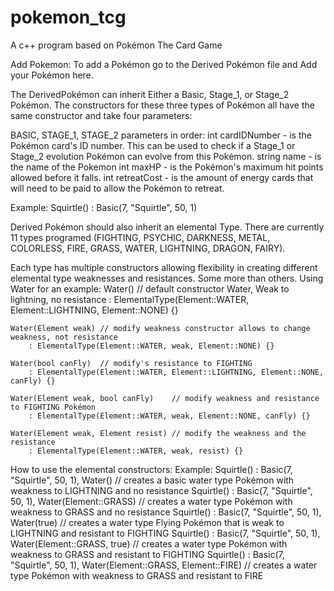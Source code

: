 # pokemon_tcg
A c++ program based on Pokémon The Card Game

Add Pokemon:
To add a Pokémon go to the Derived Pokémon file and Add your Pokémon here.

The DerivedPokémon can inherit Either a Basic, Stage_1, or Stage_2 Pokémon.  The constructors for these three types of Pokémon all have the same constructor and take four parameters:

BASIC, STAGE_1, STAGE_2 parameters in order:
int cardIDNumber	- is the Pokémon card's ID number.  This can be used to check if a Stage_1 or Stage_2 evolution Pokémon can evolve from this Pokémon.
string name		- is the name of the Pokemon
int maxHP		- is the Pokémon's maximum hit points allowed before it falls.
int retreatCost		- is the amount of energy cards that will need to be paid to allow the Pokémon to retreat.

Example:
	Squirtle() : Basic(7, "Squirtle", 50, 1)

Derived Pokémon should also inherit an elemental Type.  There are currently 11 types programed (FIGHTING, PSYCHIC, DARKNESS, METAL, COLORLESS, FIRE, GRASS, WATER, LIGHTNING, DRAGON, FAIRY).

Each type has multiple constructors allowing flexibility in creating different elemental type weaknesses and resistances.  Some more than others.  Using Water for an example:
	Water()		// default constructor Water, Weak to lightning, no resistance
		: ElementalType(Element::WATER, Element::LIGHTNING, Element::NONE) {}

	Water(Element weak)	// modify weakness constructor allows to change weakness, not resistance
		: ElementalType(Element::WATER, weak, Element::NONE) {}

	Water(bool canFly)	// modify's resistance to FIGHTING
		: ElementalType(Element::WATER, Element::LIGHTNING, Element::NONE, canFly) {}

	Water(Element weak, bool canFly)	// modify weakness and resistance to FIGHTING Pokémon
		: ElementalType(Element::WATER, weak, Element::NONE, canFly) {}

	Water(Element weak, Element resist)	// modify the weakness and the resistance
		: ElementalType(Element::WATER, weak, resist) {}

How to use the elemental constructors:
Example:
	Squirtle() : Basic(7, "Squirtle", 50, 1), Water()  		// creates a basic water type Pokémon with weakness to LIGHTNING and no resistance
	Squirtle() : Basic(7, "Squirtle", 50, 1), Water(Element::GRASS) // creates a water type Pokémon with weakness to GRASS and no resistance
	Squirtle() : Basic(7, "Squirtle", 50, 1), Water(true)  		// creates a water type Flying Pokémon that is weak to LIGHTNING and resistant to FIGHTING
	Squirtle() : Basic(7, "Squirtle", 50, 1), Water(Element::GRASS, true) // creates a water type Pokémon with weakness to GRASS and resistant to FIGHTING
	Squirtle() : Basic(7, "Squirtle", 50, 1), Water(Element::GRASS, Element::FIRE) // creates a water type Pokémon with weakness to GRASS and resistant to FIRE


